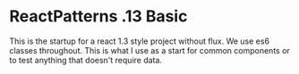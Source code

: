 # ReactPatterns .13 Basic

This is the startup for a react 1.3 style project without flux. We use es6 classes throughout. This is what I use as a start for common components or to test anything that doesn't require data.
